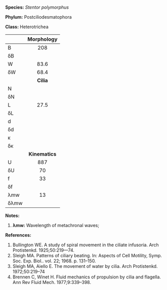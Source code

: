 **Species:** *Stentor polymorphus*

**Phylum:** Postciliodesmatophora

**Class:** Heterotrichea

|      | **Morphology** |
| :--- | :------------: |
| B    | 208 |
| δB   |  |
| W    | 83.6 |
| δW   | 68.4 |
|      | **Cilia** |
| N    |  |
| δN   |  |
| L    | 27.5 |
| δL   |  |
| d    |  |
| δd   |  |
| κ    |  |
| δκ   |  |
|      | **Kinematics** |
| U    | 887 |
| δU   | 70 |
| f    | 33 |
| δf   |  |
| λmw  | 13 |
| δλmw |  |

**Notes:**

1. **λmw:** Wavelength of metachronal waves;

**References:**

1. Bullington WE.  A study of spiral movement in the ciliate infusoria.  Arch Protistenkd. 1925;50:219—74.
1. Sleigh MA.  Patterns of ciliary beating.  In:  Aspects of Cell Motility, Symp. Soc. Exp. Biol.. vol. 22; 1968. p. 131–150.
1. Sleigh MA, Aiello E.  The movement of water by cilia.  Arch Protistenkd. 1972;50:219–74
1. Brennen C, Winet H.  Fluid mechanics of propulsion by cilia and flagella.  Ann Rev Fluid Mech. 1977;9:339–398.
